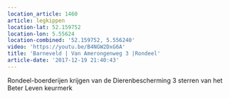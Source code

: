 ```yaml
---
location_article: 1460
article: legkippen
location-lat: 52.159752
location-lon: 5.55624
location-combined: '52.159752, 5.556240'
video: 'https://youtu.be/B4NGW2DxG6A'
title: 'Barneveld | Van Amerongenweg 3 |Rondeel'
article-date: '2017-12-19 21:40:43'
---
```


Rondeel-boerderijen krijgen van de Dierenbescherming 3 sterren van het Beter Leven keurmerk